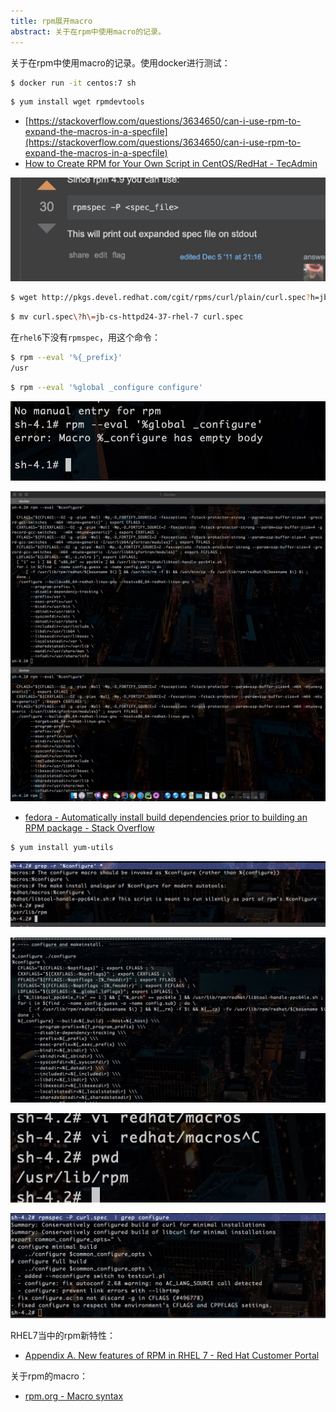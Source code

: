 ```yaml
---
title: rpm展开macro
abstract: 关于在rpm中使用macro的记录。
---
```




关于在rpm中使用macro的记录。使用docker进行测试：

```bash
$ docker run -it centos:7 sh
```

```bash
$ yum install wget rpmdevtools
```

* [https://stackoverflow.com/questions/3634650/can-i-use-rpm-to-expand-the-macros-in-a-specfile](https://stackoverflow.com/questions/3634650/can-i-use-rpm-to-expand-the-macros-in-a-specfile) 
* [How to Create RPM for Your Own Script in CentOS/RedHat - TecAdmin](https://tecadmin.net/create-rpm-of-your-own-script-in-centosredhat/)

![](https://raw.githubusercontent.com/liweinan/blogpic2019_ii/master/jun07/E1E898A5-D9C6-4B86-BDC0-2FAEAF738BC1.png)

```bash
$ wget http://pkgs.devel.redhat.com/cgit/rpms/curl/plain/curl.spec?h=jb-cs-httpd24-37-rhel-7
```

```bash
$ mv curl.spec\?h\=jb-cs-httpd24-37-rhel-7 curl.spec
```

在`rhel6`下没有`rpmspec`，用这个命令：

```bash
$ rpm --eval '%{_prefix}'
/usr
```

```bash
$ rpm --eval '%global _configure configure'
```

![](https://raw.githubusercontent.com/liweinan/blogpic2019_ii/master/jun07/881559823494_.pic.jpg)

![](https://raw.githubusercontent.com/liweinan/blogpic2019_ii/master/jun07/A04415A2-3CFC-4490-8F6B-8675BDA34247.png)

* [fedora - Automatically install build dependencies prior to building an RPM package - Stack Overflow](https://stackoverflow.com/questions/13227162/automatically-install-build-dependencies-prior-to-building-an-rpm-package)

```bash
$ yum install yum-utils
```

![](https://raw.githubusercontent.com/liweinan/blogpic2019_ii/master/jun07/D122B334-B8D7-42D2-B9F0-11C3B24D2D81.png)

![](https://raw.githubusercontent.com/liweinan/blogpic2019_ii/master/jun07/004195C0-26B2-48C8-B188-BF6C2E6AAC0D.png)

![](https://raw.githubusercontent.com/liweinan/blogpic2019_ii/master/jun07/C41C98E7-F165-42AA-8F7D-6D8EF9B3A0D8.png)

![](https://raw.githubusercontent.com/liweinan/blogpic2019_ii/master/jun07/C8FBE4C0-475B-4E13-B578-A15B6251B393.png)

RHEL7当中的rpm新特性：

* [Appendix A. New features of RPM in RHEL 7 - Red Hat Customer Portal](https://access.redhat.com/documentation/en-us/red_hat_enterprise_linux/7/html/rpm_packaging_guide/new_features_of_rpm_in_rhel_7)

关于rpm的macro：

* [rpm.org - Macro syntax](https://rpm.org/user_doc/macros.html)


